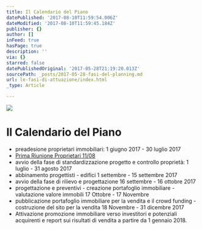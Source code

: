 ```yaml
---
title: Il Calendario del Piano
datePublished: '2017-08-10T11:59:54.006Z'
dateModified: '2017-08-10T11:59:45.184Z'
publisher: {}
author: []
inFeed: true
hasPage: true
description: ''
via: {}
starred: false
datePublishedOriginal: '2017-05-28T21:19:20.013Z'
sourcePath: _posts/2017-05-28-fasi-del-planning.md
url: le-fasi-di-attuazione/index.html
_type: Article

---
```

![](https://imgflo.herokuapp.com/graph/2b2431f8e7ba7b0/e122ca96c1ace9d00ce34139a57faeba/croprotate.jpg?cropheight=4656&cropwidth=2619&degrees=0&input=https%3A%2F%2Fthe-grid-user-content.s3-us-west-2.amazonaws.com%2Fe2a0a1dd-fc2c-4504-9765-ac410852fe5f.jpg&x=0&y=0)

# Il Calendario del Piano

* preadesione proprietari immobiliari: 1 giugno 2017 - 30 luglio 2017
* [Prima Riunione Proprietari 11/08][0]
* avvio della fase di standardizzazione progetto e controllo proprietà: 1 luglio - 31 agosto 2017
* abbinamento progettisti - edifici 1 settembre - 15 settembre 2017
* avvio della fase di rilievo e progettazione 16 settembre - 16 ottobre 2017
* progettazione e preventivi - creazione portafoglio immobiliare - valutazione valore immobili 17 Ottobre - 17 Novembre
* pubblicazione portafoglio immobiliare per la vendita e il crowd funding - costruzione del sito per la vendita 18 Novembre - 31 dicembre 2017
* Attivazione promozione immobiliare verso investitori e potenziali acquirenti e report sui risultati di vendita a partire da 1 gennaio 2018\.

[0]: https://m.facebook.com/events/109359109749226?view=permalink&id=109359116415892 "Evento"